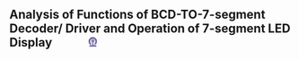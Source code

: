 ## Analysis of Functions of BCD-TO-7-segment Decoder/ Driver and Operation of 7-segment LED Display  &nbsp; &nbsp; &nbsp; &nbsp; &nbsp; &nbsp; <img src="images/iitkgp.png" width="3%" />
